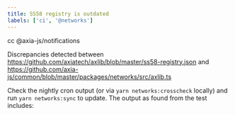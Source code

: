 ```yaml
---
title: SS58 registry is outdated
labels: ['ci', '@networks']
---
```


cc @axia-js/notifications

Discrepancies detected between https://github.com/axiatech/axlib/blob/master/ss58-registry.json and https://github.com/axia-js/common/blob/master/packages/networks/src/axlib.ts

Check the nightly cron output (or via `yarn networks:crosscheck` locally) and run `yarn networks:sync` to update. The output as found from the test includes:
